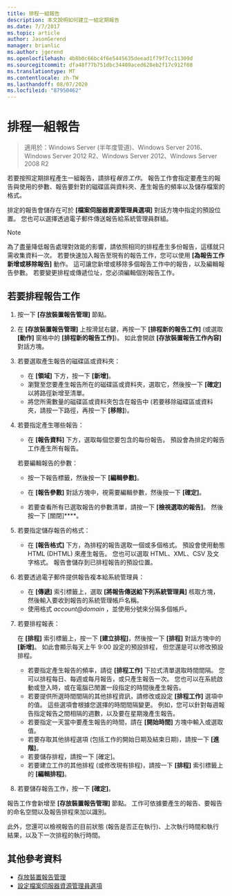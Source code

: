 ```yaml
---
title: 排程一組報告
description: 本文說明如何建立一組定期報告
ms.date: 7/7/2017
ms.topic: article
author: JasonGerend
manager: brianlic
ms.author: jgerend
ms.openlocfilehash: 4b8b0c66bc4f6e5445635deead1f79f7cc11309d
ms.sourcegitcommit: dfa48f77b751dbc34409aced628eb2f17c912f08
ms.translationtype: MT
ms.contentlocale: zh-TW
ms.lasthandoff: 08/07/2020
ms.locfileid: "87950462"
---
```

# <a name="schedule-a-set-of-reports"></a>排程一組報告

> 適用於：Windows Server (半年度管道)、Windows Server 2016、Windows Server 2012 R2、Windows Server 2012、Windows Server 2008 R2

若要按照定期排程產生一組報告，請排程*報告工作*。 報告工作會指定要產生的報告與使用的參數、報告要針對的磁碟區與資料夾、產生報告的頻率以及儲存檔案的格式。

排定的報告會儲存在可於 **\[檔案伺服器資源管理員選項\]** 對話方塊中指定的預設位置。 您也可以選擇透過電子郵件傳送報告給系統管理員群組。

> [!Note]
> 為了盡量降低報告處理對效能的影響，請依照相同的排程產生多份報告，這樣就只需收集資料一次。 若要快速加入報告至現有的報告工作，您可以使用 **\[為報告工作新增或移除報告\]** 動作。 這可讓您新增或移除多個報告工作中的報告，以及編輯報告參數。 若要變更排程或傳遞位址，您必須編輯個別報告工作。

## <a name="to-schedule-a-report-task"></a>若要排程報告工作

1. 按一下 **\[存放裝置報告管理\]** 節點。

2. 在 **\[存放裝置報告管理\]** 上按滑鼠右鍵，再按一下 **\[排程新的報告工作\]** (或選取 **\[動作\]** 窗格中的 **\[排程新的報告工作\]**)。 如此會開啟 **\[存放裝置報告工作內容\]** 對話方塊。

3. 若要選取產生報告的磁碟區或資料夾：

   -   在 **\[領域\]** 下方，按一下 **\[新增\]**。
   -   瀏覽至您要產生報告所在的磁碟區或資料夾，選取它，然後按一下 **\[確定\]** 以將路徑新增至清單。
   -   將您所需數量的磁碟區或資料夾包含在報告中 (若要移除磁碟區或資料夾，請按一下路徑，再按一下 **\[移除\]**)。

4. 若要指定產生哪些報告：

   -  在 **\[報告資料\]** 下方，選取每個您要包含的每份報告。 預設會為排定的報告工作產生所有報告。

   若要編輯報告的參數：

   -   按一下報告標籤，然後按一下 **\[編輯參數\]**。
   -   在 **\[報告參數\]** 對話方塊中，視需要編輯參數，然後按一下 **\[確定\]**。

   -   若要查看所有已選取報告的參數清單，請按一下 **\[檢視選取的報告\]**。 然後按一下 [關閉]****。

5. 若要指定儲存報告的格式：

   -  在 **\[報告格式\]** 下方，為排程的報告選取一個或多個格式。 預設會使用動態 HTML (DHTML) 來產生報告。 您也可以選取 HTML、XML、CSV 及文字格式。 報告會儲存到已排程報告的預設位置。

6. 若要透過電子郵件提供報告複本給系統管理員：

   - 在 **\[傳遞\]** 索引標籤上，選取 **\[將報告傳送給下列系統管理員\]** 核取方塊，然後輸入要收到報告的系統管理帳戶名稱。
   - 使用格式 <em>account@domain</em> ，並使用分號來分隔多個帳戶。

7. 若要排程報表：

   在 **\[排程\]** 索引標籤上，按一下 **\[建立排程\]**，然後按一下 **\[排程\]** 對話方塊中的 **\[新增\]**。 如此會顯示每天上午 9:00 設定的預設排程， 但您還是可以修改預設排程。

   -   若要指定產生報告的頻率，請從 **\[排程工作\]** 下拉式清單選取時間間隔。
       您可以排程每日、每週或每月報告，或只產生報告一次。 您也可以在系統啟動或登入時，或在電腦已閒置一段指定的時間後產生報告。
   -   若要提供所選時間間隔的其他排程資訊，請修改或設定 **\[排程工作\]** 選項中的值。
       這些選項會根據您選擇的時間間隔變更。 例如，您可以針對每週報告指定報告之間相隔的週數，以及要在星期幾產生報告。
   -   若要指定一天當中要產生報告的時間，請在 **\[開始時間\]** 方塊中輸入或選取值。
   -   若要存取其他排程選項 (包括工作的開始日期及結束日期)，請按一下 **\[進階\]**。
   -   若要儲存排程，請按一下 [確定]。
   -  若要建立工作的其他排程 (或修改現有排程)，請按一下 **\[排程\]** 索引標籤上的 **\[編輯排程\]**。

8. 若要儲存報告工作，按一下 **\[確定\]**。

報告工作會新增至 **\[存放裝置報告管理\]** 節點。 工作可依據要產生的報告、要報告的命名空間以及報告排程來加以識別。

此外，您還可以檢視報告的目前狀態 (報告是否正在執行)、上次執行時間和執行結果，以及下一次排程的執行時間。

## <a name="additional-references"></a>其他參考資料

-   [存放裝置報告管理](storage-reports-management.md)
-   [設定檔案伺服器資源管理員選項](setting-file-server-resource-manager-options.md)


